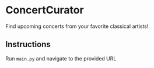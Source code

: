 # **ConcertCurator**
Find upcoming concerts from your favorite classical artists!

## Instructions
Run `main.py` and navigate to the provided URL